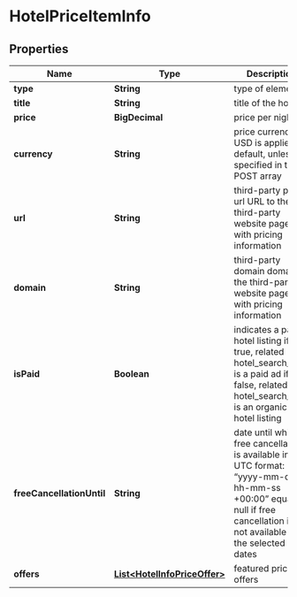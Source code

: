

# HotelPriceItemInfo


## Properties

| Name | Type | Description | Notes |
|------------ | ------------- | ------------- | -------------|
|**type** | **String** | type of element |  [optional] |
|**title** | **String** | title of the hotel |  [optional] |
|**price** | **BigDecimal** | price per night |  [optional] |
|**currency** | **String** | price currency USD is applied by default, unless specified in the POST array |  [optional] |
|**url** | **String** | third-party page url URL to the third-party website page with pricing information |  [optional] |
|**domain** | **String** | third-party domain domain of the third-party website page with pricing information |  [optional] |
|**isPaid** | **Boolean** | indicates a paid hotel listing if true, related hotel_search_item is a paid ad if false, related hotel_search_item is an organic hotel listing |  [optional] |
|**freeCancellationUntil** | **String** | date until which free cancellation is available in the UTC format: “yyyy-mm-dd hh-mm-ss +00:00” equals null if free cancellation is not available for the selected dates |  [optional] |
|**offers** | [**List&lt;HotelInfoPriceOffer&gt;**](HotelInfoPriceOffer.md) | featured price offers |  [optional] |



